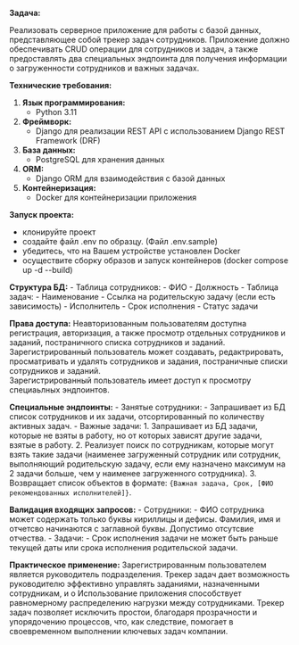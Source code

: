**Задача:**

Реализовать серверное приложение для работы с базой данных, представляющее собой трекер задач сотрудников. 
Приложение должно обеспечивать CRUD операции для сотрудников и задач, а также предоставлять два специальных эндпоинта для получения информации о загруженности сотрудников и важных задачах.

**Технические требования:**

1. **Язык программирования:**
    - Python 3.11
2. **Фреймворк:**
    - Django для реализации REST API с использованием Django REST Framework (DRF)
3. **База данных:**
    - PostgreSQL для хранения данных
4. **ORM:**
    - Django ORM для взаимодействия с базой данных
5. **Контейнеризация:**
    - Docker для контейнеризации приложения


**Запуск проекта:**

- клонируйте проект
- создайте файл .env по образцу. (Файл .env.sample)
- убедитесь, что на Вашем устройстве установлен Docker
- осуществите сборку образов и запуск контейнеров (docker compose up -d --build)

 
**Структура БД:**
    - Таблица сотрудников:
        - ФИО
        - Должность
    - Таблица задач:
        - Наименование
        - Ссылка на родительскую задачу (если есть зависимость)
        - Исполнитель
        - Срок исполнения
        - Статус задачи

**Права доступа:**
Неавторизованным пользователям доступна регистрация, авторизация, а также просмотр отдельных сотрудников и заданий, постраничного списка сотрудников и заданий. 
Зарегистрированный пользователь может создавать, редактрировать, просматривать и удалять сотрудников и задания, постраничные списки сотрудников и заданий.  
Зарегистрированный пользователь имеет доступ к просмотру специаьлных эндпоинтов.

**Специальные эндпоинты:**
    - Занятые сотрудники:
        - Запрашивает из БД список сотрудников и их задачи, отсортированный по количеству активных задач.
    - Важные задачи:
        1. Запрашивает из БД задачи, которые не взяты в работу, но от которых зависят другие задачи, взятые в работу.
        2. Реализует поиск по сотрудникам, которые могут взять такие задачи 
        (наименее загруженный сотрудник или сотрудник, выполняющий родительскую задачу, если ему назначено максимум на 2 задачи больше, чем у наименее загруженного сотрудника).
        3. Возвращает список объектов в формате: `{Важная задача, Срок, [ФИО рекомендованных исполнителей]}`.

**Валидация входящих запросов:**
    - Сотрудники:
        - ФИО сотрудника может содержать только буквы кириллицы и дефисы. Фамилия, имя и отчетсво начинаются с заглавной буквы. Допустимо отсутсвие отчества.
    - Задачи:
        - Срок исполнения задачи не может быть раньше текущей даты или срока исполнения родительской задачи.

**Практическое применение:**
Зарегистрированным пользователем является руководитель подразделения. Трекер задач дает возможность руководителю эффективно управлять заданиями, назначенными сотрудникам, и о
Использование приложения способствует равномерному распределению нагрузки между сотрудниками. Трекер задач позволяет исключить простои, благодаря прозрачности и упорядочению процессов, 
что, как следствие, помогает в своевременном выполнении ключевых задач компании.

